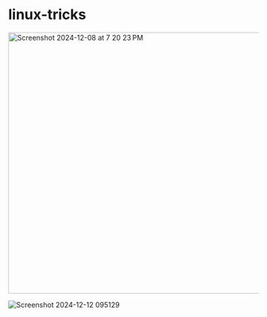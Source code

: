 # linux-tricks

<img width="526" alt="Screenshot 2024-12-08 at 7 20 23 PM" src="https://github.com/user-attachments/assets/4ce4e8b1-840d-4dd9-884e-6c6814e211bb">


![Screenshot 2024-12-12 095129](https://github.com/user-attachments/assets/4bf3d342-ee1e-4726-adc1-dc18d98a1264)
